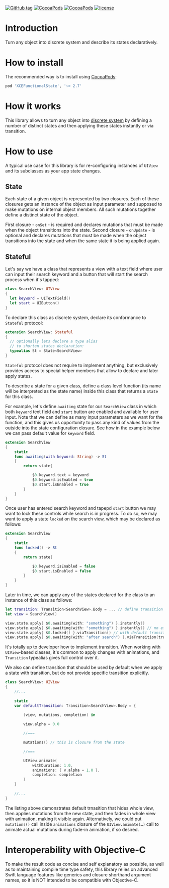 [![GitHub tag](https://img.shields.io/github/tag/XCEssentials/FunctionalState.svg)](https://github.com/XCEssentials/FunctionalState/releases)
[![CocoaPods](https://img.shields.io/cocoapods/v/XCEFunctionalState.svg)](https://cocoapods.org/?q=XCEFunctionalState)
[![CocoaPods](https://img.shields.io/cocoapods/p/XCEFunctionalState.svg)](https://cocoapods.org/?q=XCEFunctionalState)
[![license](https://img.shields.io/github/license/XCEssentials/FunctionalState.svg)](https://opensource.org/licenses/MIT)

# Introduction

Turn any object into discrete system and describe its states declaratively.



# How to install

The recommended way is to install using [CocoaPods](https://cocoapods.org/?q=XCEFunctionalState):

```ruby
pod 'XCEFunctionalState', '~> 2.7'
```



# How it works

This library allows to turn any object into [discrete system](https://en.wikipedia.org/wiki/Discrete_system) by defining a number of distinct states and then applying these states instantly or via transition.



# How to use

A typical use case for this library is for re-configuring instances of `UIView` and its subclasses as your app state changes.



## State

Each state of a given object is represented by two closures. Each of these closures gets an instance of the object as input parameter and supposed to make mutations on internal object members. All such mutations together define a distinct state of the object.

First closure - `onSet` -  is required and declares mutations that must be made when the object transitions into the state. Second closure - `onUpdate` - is optional and declares mutations that must be made when the object transitions into the state and when the same state it is being applied again.



## Stateful

Let's say we have a class that represents a view with a text field where user can input their search keyword and a button that will start the search process when it's tapped:

```swift
class SearchView: UIView
{
  let keyword = UITextField()
  let start = UIButton()
}
```

To declare this class as discrete system, declare its conformance to `Stateful` protocol:

```swift
extension SearchView: Stateful
{
  // optionally lets declare a type alias
  // to shorten states declaration:
  typealias St = State<SearchView>
}
```

`Stateful` protocol does not require to implement anything, but exclusively provides access to special helper members that allow to declare and later apply states.

To describe a state for a given class, define a class level function (its name will be interpreted as the state name) inside this class that returns a `State` for this class.

For example, let's define `awaiting` state for our `SearchView` class in which both `keyword` text field and `start` button are enabled and available for user input. Note that we can define as many input parameters as we want for the function, and this gives us opportunity to pass any kind of values from the outside into the state configuration closure. See how in the example below we can pass default value for `keyword` field.

```swift
extension SearchView
{
    static
    func awaiting(with keyword: String) -> St
    {
        return state{

            $0.keyword.text = keyword
            $0.keyword.isEnabled = true
            $0.start.isEnabled = true
        }
    }
}
```

Once user has entered search keyword and tapepd `start` button we may want to lock these controls while search is in progress. To do so, we may want to apply a state `locked` on the search view, which may be declared as follows:

```swift
extension SearchView
{
    static
    func locked() -> St
    {
        return state{

            $0.keyword.isEnabled = false
            $0.start.isEnabled = false
        }
    }
}
```

Later in time, we can apply any of the states declared for the class to an instance of this class as follows:

```swift
let transition: Transition<SearchView>.Body = ... // define transition
let view = SearchView()

view.state.apply{ $0.awaiting(with: "something") }.instantly()
view.state.apply{ $0.awaiting(with: "something") }.instantly() // no effect
view.state.apply{ $0.locked() }.viaTransition() // with default transition
view.state.apply{ $0.awaiting(with: "after search") }.viaTransition(transition)
```

It's totally up to developer how to implement transition. When working with `UIView`-based classes, it's common to apply changes with animations, and `Transition` typealias gives full control over it.

We also can define transition that should be used by default when we apply a state with transition, but do not provide specific transition explicitly.

```swift
class SearchView: UIView
{
	//...
	
    static
    var defaultTransition: Transition<SearchView>.Body = {
    	
    	(view, mutations, completion) in

        view.alpha = 0.0

        //===

        mutations() // this is closure from the state

        //===

        UIView.animate(
        	withDuration: 1.0,
            animations: { v.alpha = 1.0 },
            completion: completion
        )
    }
	
	//...
}
```

The listing above demonstrates  default trnasition that hides whole view, then applies mutations from the new state, and then fades in whole view with animation, making it visible again. Alternatively, we could put `mutations()` call inside `animations` closure of the `UIView.animate(…)` call to animate actual mutations during fade-in animation, if so desired.

# Interoperability with Objective-C

To make the result code as concise and self explanatory as possible, as well as to maintaining compile time type safety, this library relies on advanced Swift language features like generics and closure shorthand argument names, so it is NOT intended to be compatible with Objective-C.